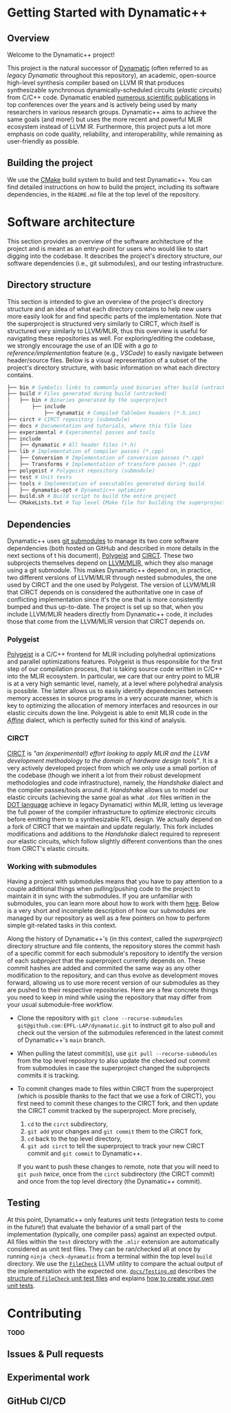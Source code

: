 # Getting Started with Dynamatic++

## Overview

Welcome to the Dynamatic++ project!

This project is the natural successor of [Dynamatic](https://github.com/lana555/dynamatic) (often referred to as *legacy Dynamatic* throughout this repository), an academic, open-source high-level synthesis compiler based on LLVM IR that produces synthesizable synchronous dynamically-scheduled circuits (*elastic circuits*) from C/C++ code. Dynamatic enabled [numerous scientific publications](https://dynamatic.epfl.ch/) in top conferences over the years and is actively being used by many researchers in various research groups. Dynamatic++ aims to achieve the same goals (and more!) but uses the more recent and powerful MLIR ecosystem instead of LLVM IR. Furthermore, this project puts a lot more emphasis on code quality, reliability, and interoperability, while remaining as user-friendly as possible.

## Building the project

We use the [CMake](https://cmake.org/) build system to build and test Dynamatic++. You can find detailed instructions on how to build the project, including its software dependencies, in the `README.md` file at the top level of the repository.

# Software architecture

This section provides an overview of the software architecture of the project and is meant as an entry-point for users who would like to start digging into the codebase. It describes the project's directory structure, our software dependencies (i.e., git submodules), and our testing infrastructure.

## Directory structure

This section is intended to give an overview of the project's directory structure and an idea of what each directory contains to help new users more easily look for and find specific parts of the implementation. Note that the superproject is structured very similarly to CIRCT, which itself is structured very similarly to LLVM/MLIR, thus this overview is useful for navigating these repositories as well. For exploring/editing the codebase, we strongly encourage the use of an IDE with a *go to reference/implementation* feature (e.g., *VSCode*) to easily navigate between header/source files. Below is a visual representation of a subset of the project's directory structure, with basic information on what each directory contains.

```sh
├── bin # Symbolic links to commonly used binaries after build (untracked)
├── build # Files generated during build (untracked)
│   ├── bin # Binaries generated by the superproject
│       ├── include
│           ├── dynamatic # Compiled TableGen headers (*.h.inc)
├── circt # CIRCT repository (submodule)
├── docs # Documentation and tutorials, where this file lies
├── experimental # Experimental passes and tools
├── include
│   ├── dynamatic # All header files (*.h)
├── lib # Implementation of compiler passes (*.cpp)
│   ├── Conversion # Implementation of conversion passes (*.cpp)
│   ├── Transforms # Implementation of transform passes (*.cpp)
├── polygeist # Polygeist repository (submodule)
├── test # Unit tests
├── tools # Implementation of executables generated during build
│   ├── dynamatic-opt # Dynamatic++ optimizer
├── build.sh # Build script to build the entire project
└── CMakeLists.txt # Top level CMake file for building the superproject
```

## Dependencies

Dynamatic++ uses [git submodules](https://git-scm.com/book/en/v2/Git-Tools-Submodules) to manage its two core software dependencies (both hosted on GitHub and described in more details in the next sections of t his document), [Polygeist](https://github.com/llvm/Polygeist) and [CIRCT](https://github.com/EPFL-LAP/circt). These two subprojects themselves depend on [LLVM/MLIR](https://github.com/llvm/llvm-project), which they also manage using a git submodule. This makes Dynamatic++ depend on, in practice, two different versions of LLVM/MLIR through nested submodules, the one used by CIRCT and the one used by Polygeist. The version of LLVM/MLIR that CIRCT depends on is considered the authoritative one in case of conflicting implementation since it's the one that is more consistently bumped and thus up-to-date. The project is set up so that, when you include LLVM/MLIR headers directly from Dynamatic++ code, it includes those that come from the LLVM/MLIR version that CIRCT depends on.

### Polygeist

[Polygeist](https://github.com/llvm/Polygeist) is a C/C++ frontend for MLIR including polyhedral optimizations and parallel optimizations features. Polygeist is thus responsible for the first step of our compilation process, that is taking source code written in C/C++ into the MLIR ecosystem. In particular, we care that our entry point to MLIR is at a very high semantic level, namely, at a level where polyhedral analysis is possible. The latter allows us to easily identify dependencies between memory accesses in source programs in a very accurate manner, which is key to optimizing the allocation of memory interfaces and resources in our elastic circuits down the line. Polygeist is able to emit MLIR code in the [*Affine*](https://mlir.llvm.org/docs/Dialects/Affine/) dialect, which is perfectly suited for this kind of analysis. 

### CIRCT

[CIRCT](https://github.com/EPFL-LAP/circt) is *"an (experimental!) effort looking to apply MLIR and the LLVM development methodology to the domain of hardware design tools"*. It is a very actively developed project from which we only use a small portion of the codebase (though we inherit a lot from their robust development methodologies and code infrastructure), namely, the *Handshake* dialect and the compiler passes/tools around it. *Handshake* allows us to model our elastic circuits (achieving the same goal as what `.dot` files written in the [DOT language](https://graphviz.org/doc/info/lang.html) achieve in legacy Dynamatic) within MLIR, letting us leverage the full power of the compiler infrastructure to optimize electronic circuits before emitting them to a synthesizable RTL design. We actually depend on a fork of CIRCT that we maintain and update regularly. This fork includes modifications and additions to the *Handshake* dialect required to represent *our* elastic circuits, which follow slightly different conventions than the ones from CIRCT's elastic circuits.  

### Working with submodules

Having a project with submodules means that you have to pay attention to a couple additional things when pulling/pushing code to the project to maintain it in sync with the submodules. If you are unfamiliar with submodules, you can learn more about how to work with them [here](https://git-scm.com/book/en/v2/Git-Tools-Submodules). Below is a very short and incomplete description of how our submodules are managed by our repository as well as a few pointers on how to perform simple git-related tasks in this context.

Along the history of Dynamatic++'s (in this context, called the *superproject*) directory structure and file contents, the repository stores the commit hash of a specific commit for each submodule's repository to identify the version of each *subproject* that the superproject currently depends on. These commit hashes are added and commited the same way as any other modification to the repository, and can thus evolve as development moves forward, allowing us to use more recent version of our submodules as they are pushed to their respective repositories. Here are a few concrete things you need to keep in mind while using the repository that may differ from your usual submodule-free workflow. 
- Clone the repository with `git clone --recurse-submodules git@github.com:EPFL-LAP/dynamatic.git` to instruct git to also pull and check out the version of the submodules referenced in the latest commit of Dynamatic++'s `main` branch.
- When pulling the latest commit(s), use `git pull --recurse-submodules` from the top level repository to also update the checked out commit from submodules in case the superproject changed the subprojects commits it is tracking.
- To commit changes made to files within CIRCT from the superproject (which is possible thanks to the fact that we use a fork of CIRCT), you first need to commit these changes to the CIRCT fork, and then update the CIRCT commit tracked by the superproject. More precisely,
  1. `cd` to the `circt` subdirectory,
  2. `git add` your changes and `git commit` them to the CIRCT fork,
  3. `cd` back to the top level directory,
  4. `git add circt` to tell the superproject to track your new CIRCT commit and `git commit` to Dynamatic++.
  
  If you want to push these changes to remote, note that you will need to `git push` *twice*, once from the `circt` subdirectory (the CIRCT commit) and once from the top level directory (the Dynamatic++ commit). 

## Testing

At this point, Dynamatic++ only features unit tests (integration tests to come in the future!) that evaluate the behavior of a small part of the implementation (typically, one compiler pass) against an expected output. All files within the `test` directory with the `.mlir` extension are automatically considered as unit test files. They can be ran/checked all at once by running `ninja check-dynamatic` from a terminal within the top level `build` directory. We use the [`FileCheck`](https://llvm.org/docs/CommandGuide/FileCheck.html) LLVM utility to compare the actual output of the implementation with the expected one. [`docs/Testing.md`](Testing.md) describes the [structure of `FileCheck` unit test files](Testing.md#understanding-filecheck-unit-test-files) and explains [how to create your own unit tests](Testing.md#creating-your-own-unit-tests-with-filecheck).

# Contributing 

**TODO**

## Issues & Pull requests

## Experimental work

## GitHub CI/CD

